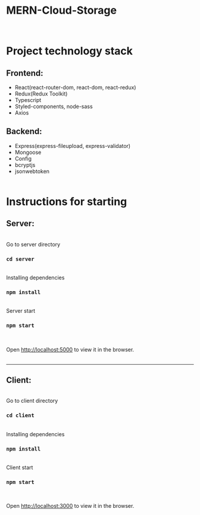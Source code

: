 # MERN-Cloud-Storage

<br/>

# Project technology stack

## Frontend:

- React(react-router-dom, react-dom, react-redux)
- Redux(Redux Toolkit)
- Typescript
- Styled-components, node-sass
- Axios

## Backend:

- Express(express-fileupload, express-validator)
- Mongoose
- Config
- bcryptjs
- jsonwebtoken
  <br/><br/>

# Instructions for starting

## Server:

<br/>
Go to server directory

### `cd server`

<br/>
Installing dependencies

### `npm install`

<br/>
Server start

### `npm start`

<br/>

Open [http://localhost:5000](http://localhost:5000) to view it in the browser.
<br/><br/>

---

## Client:

<br/>
Go to client directory

### `cd client`

<br/>
Installing dependencies

### `npm install`

<br/>
Client start

### `npm start`

<br/>

Open [http://localhost:3000](http://localhost:3000) to view it in the browser.

